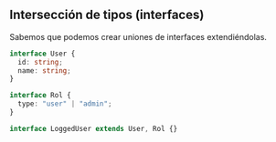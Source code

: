 ## Intersección de tipos (interfaces)

Sabemos que podemos crear uniones de interfaces extendiéndolas.

```ts
interface User {
  id: string;
  name: string;
}

interface Rol {
  type: "user" | "admin";
}

interface LoggedUser extends User, Rol {}
```


